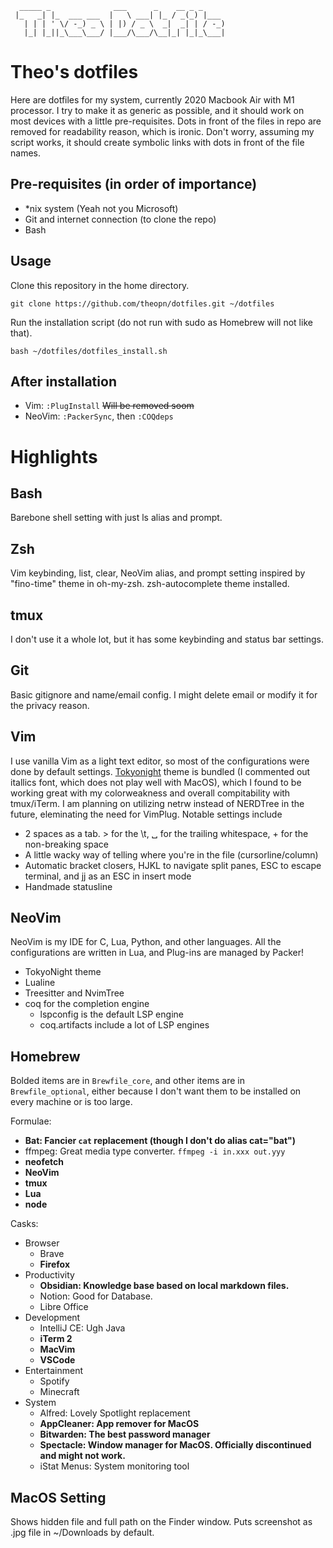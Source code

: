 ```
  _____ _              ___      _    __ _ _
 |_   _| |_  ___ ___  |   \ ___| |_ / _(_) |___
   | | | ' \/ -_) _ \ | |) / _ \  _|  _| | / -_)
   |_| |_||_\___\___/ |___/\___/\__|_| |_|_\___|
```
# Theo's dotfiles
Here are dotfiles for my system, currently 2020 Macbook Air with M1 processor.
I try to make it as generic as possible, and  it should work on most devices with a little pre-requisites.
Dots in front of the files in repo are removed for readability reason, which is ironic.
Don't worry, assuming my script works, it should create symbolic links with dots in front of the file names.

## Pre-requisites (in order of importance)
- \*nix system (Yeah not you Microsoft)
- Git and internet connection (to clone the repo)
- Bash

## Usage
Clone this repository in the home directory.

`git clone https://github.com/theopn/dotfiles.git ~/dotfiles`

Run the installation script (do not run with sudo as Homebrew will not like that).

`bash ~/dotfiles/dotfiles_install.sh`

## After installation
- Vim: `:PlugInstall` ~~Will be removed soom~~
- NeoVim: `:PackerSync`, then `:COQdeps`

# Highlights

## Bash
Barebone shell setting with just ls alias and prompt.

## Zsh
Vim keybinding, list, clear, NeoVim alias, and prompt setting inspired by "fino-time" theme in oh-my-zsh.
zsh-autocomplete theme installed.

## tmux
I don't use it a whole lot, but it has some keybinding and status bar settings.

## Git
Basic gitignore and name/email config. I might delete email or modify it for the privacy reason. 

## Vim
I use vanilla Vim as a light text editor, so most of the configurations were done by default settings.
[Tokyonight](https://github.com/ghifarit53/tokyonight-vim) theme is bundled (I commented out itallics font, which does not play well with MacOS), which I found to be working great with my colorweakness and overall compitability with tmux/iTerm.
I am planning on utilizing netrw instead of NERDTree in the future, eleminating the need for VimPlug.
Notable settings include
- 2 spaces as a tab. > for the \t, ␣ for the trailing whitespace, + for the non-breaking space
- A little wacky way of telling where you're in the file (cursorline/column)
- Automatic bracket closers, HJKL to navigate split panes, ESC to escape terminal, and jj as an ESC in insert mode
- Handmade statusline

## NeoVim
NeoVim is my IDE for C, Lua, Python, and other languages. All the configurations are written in Lua, and Plug-ins are managed by Packer!
- TokyoNight theme
- Lualine
- Treesitter and NvimTree
- coq for the completion engine
  - lspconfig is the default LSP engine
  - coq.artifacts include a lot of LSP engines


## Homebrew
Bolded items are in `Brewfile_core`, and other items are in `Brewfile_optional`, either because I don't want them to be installed on every machine or is too large.

Formulae:
- **Bat: Fancier `cat` replacement (though I don't do alias cat="bat")**
- ffmpeg: Great media type converter. `ffmpeg -i in.xxx out.yyy`
- **neofetch**
- **NeoVim**
- **tmux**
- **Lua**
- **node**

Casks:
- Browser
  - Brave
  - **Firefox**
- Productivity
  - **Obsidian: Knowledge base based on local markdown files.**
  - Notion: Good for Database.
  - Libre Office
- Development
  - IntelliJ CE: Ugh Java
  - **iTerm 2**
  - **MacVim**
  - **VSCode**
- Entertainment
    - Spotify
    - Minecraft
- System
  - Alfred: Lovely Spotlight replacement
  - **AppCleaner: App remover for MacOS**
  - **Bitwarden: The best password manager**
  - **Spectacle: Window manager for MacOS. Officially discontinued and might not work.**
  - iStat Menus: System monitoring tool


## MacOS Setting
Shows hidden file and full path on the Finder window. Puts screenshot as .jpg file in ~/Downloads by default.